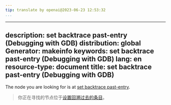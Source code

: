 ```yaml
---
tip: translate by openai@2023-06-23 12:53:32
...
```

---
description: set backtrace past-entry (Debugging with GDB)
distribution: global
Generator: makeinfo
keywords: set backtrace past-entry (Debugging with GDB)
lang: en
resource-type: document
title: set backtrace past-entry (Debugging with GDB)
----------------------------------------------------

The node you are looking for is at [set backtrace past-entry](Backtrace.html#set-backtrace-past_002dentry).

> 你正在寻找的节点位于[设置回溯过去的条目](Backtrace.html#set-backtrace-past_002dentry)。
